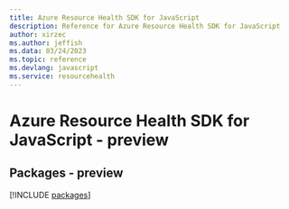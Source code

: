 ```yaml
---
title: Azure Resource Health SDK for JavaScript
description: Reference for Azure Resource Health SDK for JavaScript
author: xirzec
ms.author: jeffish
ms.data: 03/24/2023
ms.topic: reference
ms.devlang: javascript
ms.service: resourcehealth
---
```

# Azure Resource Health SDK for JavaScript - preview
## Packages - preview
[!INCLUDE [packages](resource-health-index.md)]